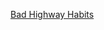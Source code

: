 ---
layout: post
wordpress_id: 1429
wordpress_url: http://noesbueno.com/archives/1429
date: '2012-03-08 10:48:38 -0600'
date_gmt: '2012-03-08 15:48:38 -0600'
body: |
  <p><a href="http://www.thehighdefinite.com/2012/03/bad-highway-habits/">Bad Highway Habits</a></p>
---